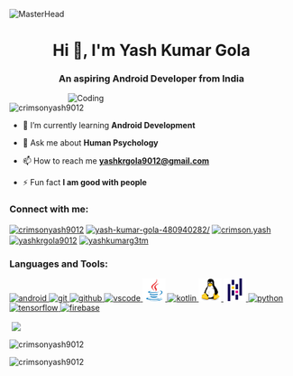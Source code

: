 ![MasterHead](https://user-images.githubusercontent.com/74038190/225813708-98b745f2-7d22-48cf-9150-083f1b00d6c9.gif)
<h1 align="center">Hi 👋, I'm Yash Kumar Gola</h1>
<h3 align="center">An aspiring Android Developer from India</h3>
<img align="right" alt="Coding" width="400" src="https://github-production-user-asset-6210df.s3.amazonaws.com/74038190/250967624-b3fef2db-e671-4610-bb84-1d65533dc5fb.gif?X-Amz-Algorithm=AWS4-HMAC-SHA256&X-Amz-Credential=AKIAVCODYLSA53PQK4ZA%2F20240723%2Fus-east-1%2Fs3%2Faws4_request&X-Amz-Date=20240723T042401Z&X-Amz-Expires=300&X-Amz-Signature=8cc15e7a0258f4565cd84f368f8b7eb769a6f335c26627fc502bc973916cdd3e&X-Amz-SignedHeaders=host&actor_id=151176007&key_id=0&repo_id=588181932">

<p align="left"> <img src="https://komarev.com/ghpvc/?username=crimsonyash9012&label=Profile%20views&color=0e75b6&style=flat" alt="crimsonyash9012" /> </p>

- 🌱 I’m currently learning **Android Development**

- 💬 Ask me about **Human Psychology**

- 📫 How to reach me **yashkrgola9012@gmail.com**

- ⚡ Fun fact **I am good with people**

<h3 align="left">Connect with me:</h3>
<p align="left">
<a href="https://twitter.com/crimsonyash9012" target="blank"><img align="center" src="https://media.tenor.com/QMA2IhoAaE0AAAAM/multiversx-x-twitter.gif" alt="crimsonyash9012" height="40" width="40" /></a>
<a href="https://linkedin.com/in/yash-kumar-gola-480940282/" target="blank"><img align="center" src="https://raw.githubusercontent.com/rahuldkjain/github-profile-readme-generator/master/src/images/icons/Social/linked-in-alt.svg" alt="yash-kumar-gola-480940282/" height="30" width="40" /></a>
<a href="https://instagram.com/crimson.yash" target="blank"><img align="center" src="https://raw.githubusercontent.com/rahuldkjain/github-profile-readme-generator/master/src/images/icons/Social/instagram.svg" alt="crimson.yash" height="30" width="40" /></a>
<a href="https://www.leetcode.com/yashkrgola9012" target="blank"><img align="center" src="https://raw.githubusercontent.com/rahuldkjain/github-profile-readme-generator/master/src/images/icons/Social/leet-code.svg" alt="yashkrgola9012" height="30" width="40" /></a>
<a href="https://auth.geeksforgeeks.org/user/yashkumarg3tm" target="blank"><img align="center" src="https://raw.githubusercontent.com/rahuldkjain/github-profile-readme-generator/master/src/images/icons/Social/geeks-for-geeks.svg" alt="yashkumarg3tm" height="30" width="40" /></a>
</p>

<h3 align="left">Languages and Tools:</h3>
<p align="left"> <a href="https://developer.android.com" target="_blank" rel="noreferrer"> <img src="https://user-images.githubusercontent.com/74038190/212281763-e6ecd7ef-c4aa-45b6-a97c-f33f6bb592bd.gif" alt="android" width="40" height="40"/> </a> <a href="https://git-scm.com/" target="_blank" rel="noreferrer"> <img src="https://user-images.githubusercontent.com/74038190/212281775-b468df30-4edc-4bf8-a4ee-f52e1aaddc86.gif" alt="git" width="90" height="40"/> </a> <a href="https://github.com/" target="_blank" rel="noreferrer"> <img src="https://user-images.githubusercontent.com/74038190/212257468-1e9a91f1-b626-4baa-b15d-5c385dfa7ed2.gif" alt="github" width="40" height="40"/> </a><a href="https://code.visualstudio.com/" target="_blank" rel="noreferrer"> <img src="https://user-images.githubusercontent.com/74038190/212257465-7ce8d493-cac5-494e-982a-5a9deb852c4b.gif" alt="vscode" width="40" height="40"/> </a><a href="https://www.java.com" target="_blank" rel="noreferrer"> <img src="https://raw.githubusercontent.com/devicons/devicon/master/icons/java/java-original.svg" alt="java" width="40" height="40"/> </a> <a href="https://kotlinlang.org" target="_blank" rel="noreferrer"> <img src="https://www.vectorlogo.zone/logos/kotlinlang/kotlinlang-icon.svg" alt="kotlin" width="40" height="40"/> </a> <a href="https://www.linux.org/" target="_blank" rel="noreferrer"> <img src="https://raw.githubusercontent.com/devicons/devicon/master/icons/linux/linux-original.svg" alt="linux" width="40" height="40"/> </a> <a href="https://pandas.pydata.org/" target="_blank" rel="noreferrer"> <img src="https://raw.githubusercontent.com/devicons/devicon/2ae2a900d2f041da66e950e4d48052658d850630/icons/pandas/pandas-original.svg" alt="pandas" width="40" height="40"/> </a> <a href="https://www.python.org" target="_blank" rel="noreferrer"> <img src="https://user-images.githubusercontent.com/74038190/212257472-08e52665-c503-4bd9-aa20-f5a4dae769b5.gif" alt="python" width="40" height="40"/> </a> <a href="https://www.tensorflow.org" target="_blank" rel="noreferrer"> <img src="https://www.vectorlogo.zone/logos/tensorflow/tensorflow-icon.svg" alt="tensorflow" width="40" height="40"/> </a> <a href="https://firebase.google.com/" target="_blank" rel="noreferrer"> <img src="https://cdn.iconscout.com/icon/free/png-256/free-firebase-1-282796.png" alt="firebase" width="40" height="40"/> </a></p>

<p>&nbsp;<img align="center" src="https://bad-apple-github-readme.vercel.app/api?username=crimsonyash9012&show_icons=true&count_private=true&line_height=20&icon_color=00b3ff&theme=blue-green&title_color=00b3ff" /></p>

<p><img align="center" src="https://streak-stats.demolab.com/?user=crimsonyash9012&count_private=true&theme=blue-green&title_color=00b3ff" alt="crimsonyash9012" /></p>
<p><img align="left" src="https://github-readme-mwendwa.vercel.app/api/top-langs/?username=crimsonyash9012&layout=compact&count_private=true&theme=blue-green&title_color=00b3ff" alt="crimsonyash9012" /></p>
